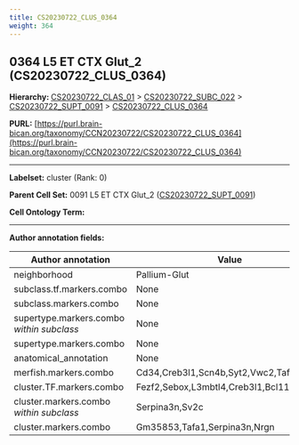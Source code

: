 ```yaml
---
title: CS20230722_CLUS_0364
weight: 364
---
```

## 0364 L5 ET CTX Glut_2 (CS20230722_CLUS_0364)
<b>Hierarchy: </b>
[CS20230722_CLAS_01](../CS20230722_CLAS_01) >
[CS20230722_SUBC_022](../CS20230722_SUBC_022) >
[CS20230722_SUPT_0091](../CS20230722_SUPT_0091) >
[CS20230722_CLUS_0364](../CS20230722_CLUS_0364)

**PURL:** [https://purl.brain-bican.org/taxonomy/CCN20230722/CS20230722_CLUS_0364](https://purl.brain-bican.org/taxonomy/CCN20230722/CS20230722_CLUS_0364)

---


**Labelset:** cluster (Rank: 0)

**Parent Cell Set:** 0091 L5 ET CTX Glut_2 ([CS20230722_SUPT_0091](../CS20230722_SUPT_0091))



**Cell Ontology Term:** 

[MARKER GENES.]: #


---

[TRANSFERRED ANNOTATIONS.]: #


[AUTHOR ANNOTATION FIELDS.]: #


**Author annotation fields:**

| Author annotation | Value |
|-------------------|-------|
|neighborhood|Pallium-Glut|
|subclass.tf.markers.combo|None|
|subclass.markers.combo|None|
|supertype.markers.combo _within subclass_|None|
|supertype.markers.combo|None|
|anatomical_annotation|None|
|merfish.markers.combo|Cd34,Creb3l1,Scn4b,Syt2,Vwc2,Tafa1|
|cluster.TF.markers.combo|Fezf2,Sebox,L3mbtl4,Creb3l1,Bcl11b,Foxp2|
|cluster.markers.combo _within subclass_|Serpina3n,Sv2c|
|cluster.markers.combo|Gm35853,Tafa1,Serpina3n,Nrgn|
